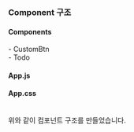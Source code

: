 <h3>Component 구조</h3>
  <h4>Components</h4>
    - CustomBtn
    </br>
    - Todo
    </br>
  <h4>App.js</h4>
  <h4>App.css</h4>
  </br>
  위와 같이 컴포넌트 구조를 만들었습니다.
  
